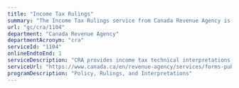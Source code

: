 ```yaml
---
title: "Income Tax Rulings"
summary: "The Income Tax Rulings service from Canada Revenue Agency is available end-to-end online, according to the GC Service Inventory."
url: "gc/cra/1104"
department: "Canada Revenue Agency"
departmentAcronym: "cra"
serviceId: "1104"
onlineEndtoEnd: 1
serviceDescription: "CRA provides income tax technical interpretations and advance income tax rulings upon request. A technical interpretation  provides the CRA's interpretation of specific provisions of federal income tax law for no fee. A Ruling is a written statement confirming how the CRA's interpretation of specific provisions of federal income tax law applies to a definite transaction or transactions that a taxpayer is contemplating. A fee is charged for a ruling."
serviceUrl: "https://www.canada.ca/en/revenue-agency/services/forms-publications/publications/ic70-6/ic70-6-advance-income-tax-rulings-and-technical-interpretations.html"
programDescription: "Policy, Rulings, and Interpretations"
---
```

